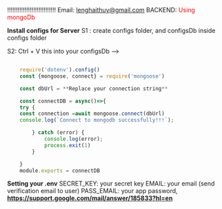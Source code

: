 !!!!!!!!!!!!!!!!!!!!!!!!!!!!
Email: lenghaithuy@gmail.com
BACKEND:
<span style="color: red">Using mongoDb</span>

**Install configs for Server**
S1 : create configs folder, and configsDb inside configs folder

S2: Ctrl + V this into your configsDb -->

```javascript

    require('dotenv').config()
    const {mongoose, connect} = require('mongoose')

    const dbUrl = **Replace your connection string**

    const connectDB = async()=>{
    try {
    const connection =await mongoose.connect(dbUrl)
    console.log(`Connect to mongodb successfully!!!`);

        } catch (error) {
            console.log(error);
            process.exit(1)
        }

    }
    module.exports = connectDB

```

**Setting your .env**
SECRET_KEY: your secret key
EMAIL: your email (send verification email to user)
PASS_EMAIL: your app password, **https://support.google.com/mail/answer/185833?hl=en**
